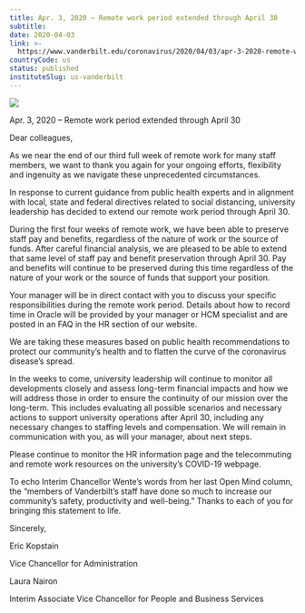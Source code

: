 ```yaml
---
title: Apr. 3, 2020 – Remote work period extended through April 30
subtitle: 
date: 2020-04-03
link: >-
  https://www.vanderbilt.edu/coronavirus/2020/04/03/apr-3-2020-remote-work-period-extended-through-april-30/
countryCode: us
status: published
instituteSlug: us-vanderbilt
---
```

![](https://cdn.vanderbilt.edu/vu-wp0/wp-content/uploads/sites/327/2020/03/13115258/COVID19-featuredimage-1024x512.jpg)

Apr. 3, 2020 – Remote work period extended through April 30

Dear colleagues,

As we near the end of our third full week of remote work for many staff members, we want to thank you again for your ongoing efforts, flexibility and ingenuity as we navigate these unprecedented circumstances.

In response to current guidance from public health experts and in alignment with local, state and federal directives related to social distancing, university leadership has decided to extend our remote work period through April 30.

During the first four weeks of remote work, we have been able to preserve staff pay and benefits, regardless of the nature of work or the source of funds. After careful financial analysis, we are pleased to be able to extend that same level of staff pay and benefit preservation through April 30. Pay and benefits will continue to be preserved during this time regardless of the nature of your work or the source of funds that support your position.

Your manager will be in direct contact with you to discuss your specific responsibilities during the remote work period. Details about how to record time in Oracle will be provided by your manager or HCM specialist and are posted in an FAQ in the HR section of our website.

We are taking these measures based on public health recommendations to protect our community’s health and to flatten the curve of the coronavirus disease’s spread.

In the weeks to come, university leadership will continue to monitor all developments closely and assess long-term financial impacts and how we will address those in order to ensure the continuity of our mission over the long-term. This includes evaluating all possible scenarios and necessary actions to support university operations after April 30, including any necessary changes to staffing levels and compensation. We will remain in communication with you, as will your manager, about next steps.

Please continue to monitor the HR information page and the telecommuting and remote work resources on the university’s COVID-19 webpage.

To echo Interim Chancellor Wente’s words from her last Open Mind column, the “members of Vanderbilt’s staff have done so much to increase our community’s safety, productivity and well-being.” Thanks to each of you for bringing this statement to life.

Sincerely,

Eric Kopstain

Vice Chancellor for Administration

Laura Nairon

Interim Associate Vice Chancellor for People and Business Services